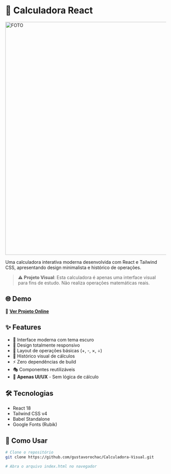 # 🧮 Calculadora React

<img width="1108" height="729" alt="FOTO" src="https://github.com/user-attachments/assets/4ee60a57-3909-45fe-90a4-d8ae68704724" />

Uma calculadora interativa moderna desenvolvida com React e Tailwind CSS, apresentando design minimalista e histórico de operações.

> ⚠️ **Projeto Visual**: Esta calculadora é apenas uma interface visual para fins de estudo. Não realiza operações matemáticas reais.

## 🌐 Demo

🔗 **[Ver Projeto Online](https://gustavorochac.github.io/Calculadora-Visual/)**

## ✨ Features

- 🎨 Interface moderna com tema escuro
- 📱 Design totalmente responsivo
- 🔢 Layout de operações básicas (+, -, ×, ÷)
- 📝 Histórico visual de cálculos
- ⚡ Zero dependências de build
- 🎭 Componentes reutilizáveis
- 🎯 **Apenas UI/UX** - Sem lógica de cálculo

## 🛠️ Tecnologias

- React 18
- Tailwind CSS v4
- Babel Standalone
- Google Fonts (Rubik)

## 🚀 Como Usar

```bash
# Clone o repositório
git clone https://github.com/gustavorochac/Calculadora-Visual.git

# Abra o arquivo index.html no navegador


